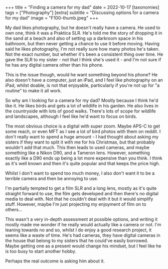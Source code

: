+++
title =  "Finding a camera for my dad"
date =  2022-10-17
[taxonomies]
tags =  ["Photography"]
[extra]
subtitle =  "Discussing options for a camera for my dad"
image = "F100-thumb.jpeg"
+++

My dad likes photography, but he doesn't really have a camera. He used to own one, think it was a Praktica SLR. He's told me the story of dropping it in the sand at a beach and also of setting up a darkroom space in his bathroom, but then never getting a chance to use it before moving. Having said he likes photography, I'm not really sure how many photos he's taken. Not the exact number, but whether it's been a consistent thing over time. He gave the SLR to my sister - not that I think she's used it - and I'm not sure if he has any digital camera other than his phone.

This is the issue though, would he want something beyond his phone? He also doesn't have a computer, just an iPad, and I feel like photography on an iPad, whilst doable, is not that enjoyable, particularly if you're not up for "a routine" to make it all work.

So why am I looking for a camera for my dad? Mostly because I think he'd like it. He likes birds and gets a lot of wildlife in his garden. He also lives in the countryside with lots of good walks. There's lots of scope for wildlife and landscapes, although I feel like he'd want to focus on birds.

The most obvious choice is a digital with super zoom. Maybe APS-C to get some reach, or even MFT as I see a lot of bird photos with them on reddit. I don't really want to spend a huge amount - I had thought about asking my sisters if they want to split it with me for his Christmas, but that probably wouldn't add that much. This then leads to used cameras, and maybe something like a Nikon D90, and a Tameron lens. However, something exactly like a D90 ends up being a lot more expensive than you think. I think as it's well known and then it's quite popular and that keeps the price high.

Whilst I don't want to spend too much money, I also don't want it to be a terrible camera and then be annoying to use.

I'm partially tempted to get a film SLR and a long lens, mostly as it's quite straight forward to use, the film gets developed and then there's no digital media to deal with. Not that he couldn't deal with it but it would simplify stuff. However, maybe I'm just projecting my enjoyment of film on to others...

This wasn't a very in-depth assessment at possible options, and writing it mostly made me wonder if he really would actually like a camera or not. I'm leaning towards no and so, whilst I do enjoy a good research project, it seems like a waste of time. He's had cameras, they have digital cameras in the house that belong to my sisters that he could've easily borrowed. Maybe getting one as a present would change his mindset, but I feel like he is too busy to start another hobby.

Perhaps the real outcome is asking him about it.
